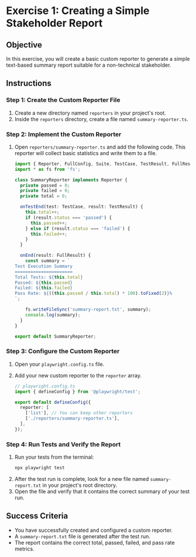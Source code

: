 # Exercise 1: Creating a Simple Stakeholder Report

## Objective
In this exercise, you will create a basic custom reporter to generate a simple text-based summary report suitable for a non-technical stakeholder.

## Instructions

### Step 1: Create the Custom Reporter File
1.  Create a new directory named `reporters` in your project's root.
2.  Inside the `reporters` directory, create a file named `summary-reporter.ts`.

### Step 2: Implement the Custom Reporter
1.  Open `reporters/summary-reporter.ts` and add the following code. This reporter will collect basic statistics and write them to a file.

    ```typescript
    import { Reporter, FullConfig, Suite, TestCase, TestResult, FullResult } from '@playwright/test/reporter';
    import * as fs from 'fs';

    class SummaryReporter implements Reporter {
      private passed = 0;
      private failed = 0;
      private total = 0;

      onTestEnd(test: TestCase, result: TestResult) {
        this.total++;
        if (result.status === 'passed') {
          this.passed++;
        } else if (result.status === 'failed') {
          this.failed++;
        }
      }

      onEnd(result: FullResult) {
        const summary = `
    Test Execution Summary
    ======================
    Total Tests: ${this.total}
    Passed: ${this.passed}
    Failed: ${this.failed}
    Pass Rate: ${((this.passed / this.total) * 100).toFixed(2)}%
    `;

        fs.writeFileSync('summary-report.txt', summary);
        console.log(summary);
      }
    }

    export default SummaryReporter;
    ```

### Step 3: Configure the Custom Reporter
1.  Open your `playwright.config.ts` file.
2.  Add your new custom reporter to the `reporter` array.

    ```typescript
    // playwright.config.ts
    import { defineConfig } from '@playwright/test';

    export default defineConfig({
      reporter: [
        ['list'], // You can keep other reporters
        ['./reporters/summary-reporter.ts'],
      ],
    });
    ```

### Step 4: Run Tests and Verify the Report
1.  Run your tests from the terminal:
    ```bash
    npx playwright test
    ```
2.  After the test run is complete, look for a new file named `summary-report.txt` in your project's root directory.
3.  Open the file and verify that it contains the correct summary of your test run.

## Success Criteria
- You have successfully created and configured a custom reporter.
- A `summary-report.txt` file is generated after the test run.
- The report contains the correct total, passed, failed, and pass rate metrics.